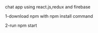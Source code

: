 



chat app using react.js,redux and firebase

1-download npm with npm install command 

2-run npm start 


       
